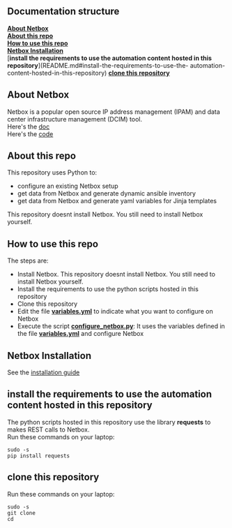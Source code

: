 ## Documentation structure
[**About Netbox**](README.md#about-netbox)  
[**About this repo**](README.md#about-this-repo)  
[**How to use this repo**](README.md#how-to-use-this-repo)    
[**Netbox Installation**](README.md#netbox-installation)  
[**install the requirements to use the automation content hosted in this repository**](README.md#install-the-requirements-to-use-the- automation-content-hosted-in-this-repository)
[**clone this repository**](README.md#clone-this-repository)

## About Netbox

Netbox is a popular open source IP address management (IPAM) and data center infrastructure management (DCIM) tool.  
Here's the [doc](https://netbox.readthedocs.io/en/latest/)   
Here's the [code](https://github.com/digitalocean/netbox)  

## About this repo

This repository uses Python to: 

- configure an existing Netbox setup
- get data from Netbox and generate dynamic ansible inventory
- get data from Netbox and generate yaml variables for Jinja templates

This repository doesnt install Netbox. You still need to install Netbox yourself.

## How to use this repo

The steps are:  
- Install Netbox. This repository doesnt install Netbox. You still need to install Netbox yourself.  
- Install the requirements to use the python scripts hosted in this repository  
- Clone this repository
- Edit the file [**variables.yml**](variables.yml) to indicate what you want to configure on Netbox
- Execute the script [**configure_netbox.py**](configure_netbox.py): It uses the variables defined in the file [**variables.yml**](variables.yml) and configure Netbox    

## Netbox Installation
See the [installation guide](http://netbox.readthedocs.io/en/stable/)

## install the requirements to use the automation content hosted in this repository  
The python scripts  hosted in this repository use the library **requests** to makes REST calls to Netbox.   
Run these commands on your laptop:
```
sudo -s
pip install requests
```

## clone this repository
Run these commands on your laptop:
```
sudo -s
git clone 
cd 
```



